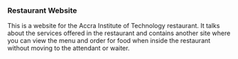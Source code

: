 ### Restaurant Website

This is a website for the Accra Institute of Technology restaurant. It talks about the services offered in the restaurant and contains another site where you can view the menu and order for food when inside the restaurant without moving to the attendant or waiter.
